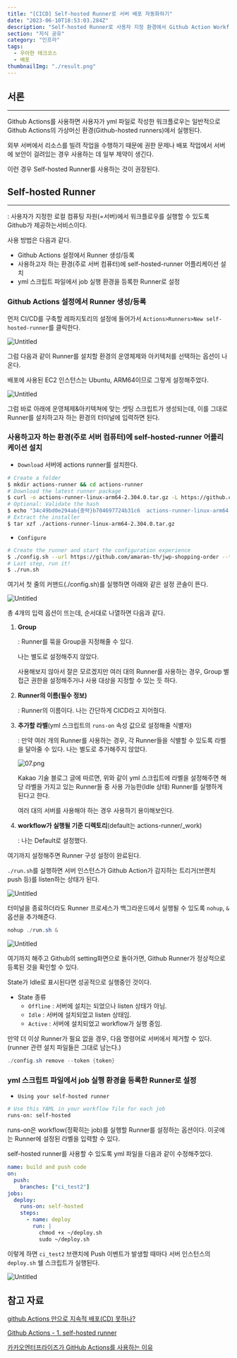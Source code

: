 ```yaml
---
title: "[CICD] Self-hosted Runner로 서버 배포 자동화하기"
date: "2023-06-10T18:53:03.284Z"
description: "Self-hosted Runner로 사용자 지정 환경에서 Github Action Workflow를 실행시켜보자."
section: "지식 공유" 
category: "인프라"
tags:
  - 우아한 테크코스
  - 배포
thumbnailImg: "./result.png"
---
```


## 서론

---

Github Actions를 사용하면 사용자가 yml 파일로 작성한 워크플로우는 일반적으로 Github Actions의 가상머신 환경(Github-hosted runners)에서 실행된다.

외부 서버에서 리소스를 빌려 작업을 수행하기 때문에 권한 문제나 배포 작업에서 서버에 보안이 걸려있는 경우 사용하는 데 일부 제약이 생긴다.

이런 경우 Self-hosted Runner를 사용하는 것이 권장된다.

## Self-hosted Runner

---

: 사용자가 지정한 로컬 컴퓨팅 자원(=서버)에서 워크플로우를 실행할 수 있도록 Github가 제공하는서비스이다.

사용 방법은 다음과 같다.

- Github Actions 설정에서 Runner 생성/등록
- 사용하고자 하는 환경(주로 서버 컴퓨터)에 self-hosted-runner 어플리케이션 설치
- yml 스크립트 파일에서 job 실행 환경을 등록한 Runner로 설정

### Github Actions 설정에서 Runner 생성/등록

먼저 CI/CD를 구축할 레파지토리의 설정에 들어가서 `Actions>Runners>New self-hosted-runner`를 클릭한다.

![Untitled](1.png)

그럼 다음과 같이 Runner를 설치할 환경의 운영체제와 아키텍처를 선택하는 옵션이 나온다.

배포에 사용된 EC2 인스턴스는 Ubuntu, ARM64이므로 그렇게 설정해주었다.

![Untitled](2.png)

그럼 바로 아래에 운영체제&아키텍쳐에 맞는 셋팅 스크립트가 생성되는데, 이를 그대로 Runner를 설치하고자 하는 환경의 터미널에 입력하면 된다.

### 사용하고자 하는 환경(주로 서버 컴퓨터)에 self-hosted-runner 어플리케이션 설치

- `Download`
  서버에 actions runner를 설치한다.

```bash
# Create a folder
$ mkdir actions-runner && cd actions-runner
# Download the latest runner package
$ curl -o actions-runner-linux-arm64-2.304.0.tar.gz -L https://github.com/actions/runner/releases/download/v2.304.0/actions-runner-linux-arm64-2.304.0.tar.gz
# Optional: Validate the hash
$ echo "34c49bd0e294ab{중략}b704697724b31c6  actions-runner-linux-arm64-2.304.0.tar.gz" | shasum -a 256 -c
# Extract the installer
$ tar xzf ./actions-runner-linux-arm64-2.304.0.tar.gz
```

- `Configure`

```bash
# Create the runner and start the configuration experience
$ ./config.sh --url https://github.com/amaran-th/jwp-shopping-order --token {토큰값}
# Last step, run it!
$ ./run.sh
```

여기서 첫 줄의 커맨드(./config.sh)를 실행하면 아래와 같은 설정 콘솔이 뜬다.

![Untitled](3.png)

총 4개의 입력 옵션이 뜨는데, 순서대로 나열하면 다음과 같다.

1. **Group**

   : Runner를 묶을 Group을 지정해줄 수 있다.

   나는 별도로 설정해주지 않았다.

   사용해보지 않아서 잘은 모르겠지만 여러 대의 Runner를 사용하는 경우, Group 별 접근 권한을 설정해주거나 사용 대상을 지정할 수 있는 듯 하다.

2. **Runner의 이름(필수 정보)**

   : Runner의 이름이다. 나는 간단하게 CICD라고 지어줬다.

3. **추가할 라벨**(yml 스크립트의 `runs-on` 속성 값으로 설정해줄 식별자)

   : 만약 여러 개의 Runner를 사용하는 경우, 각 Runner들을 식별할 수 있도록 라벨을 달아줄 수 있다. 나는 별도로 추가해주지 않았다.

   ![07.png](4.png)

   Kakao 기술 블로그 글에 따르면, 위와 같이 yml 스크립트에 라벨을 설정해주면 해당 라벨을 가지고 있는 Runner들 중 사용 가능한(Idle 상태) Runner를 실행하게 된다고 한다.

   여러 대의 서버를 사용해야 하는 경우 사용하기 용이해보인다.

4. **workflow가 실행될 기준 디렉토리**(default는 actions-runner/\_work)

   : 나는 Default로 설정했다.

여기까지 설정해주면 Runner 구성 설정이 완료된다.

`./run.sh`를 실행하면 서버 인스턴스가 Github Action가 감지하는 트리거(브랜치 push 등)를 listen하는 상태가 된다.

![Untitled](5.png)

터미널을 종료하더라도 Runner 프로세스가 백그라운드에서 실행될 수 있도록 `nohup`, `&` 옵션을 추가해준다.

```powershell
nohup ./run.sh &
```

![Untitled](6.png)

여기까지 해주고 Github의 setting화면으로 돌아가면, Github Runner가 정상적으로 등록된 것을 확인할 수 있다.

State가 Idle로 표시된다면 성공적으로 실행중인 것이다.

- State 종류
  - `Offline` : 서버에 설치는 되었으나 listen 상태가 아님.
  - `Idle` : 서버에 설치되었고 listen 상태임.
  - `Active` : 서버에 설치되었고 workflow가 실행 중임.

만약 더 이상 Runner가 필요 없을 경우, 다음 명령어로 서버에서 제거할 수 있다.(runner 관련 설치 파일들은 그대로 남는다.)

```powershell
./config.sh remove --token {token}
```

### yml 스크립트 파일에서 job 실행 환경을 등록한 Runner로 설정

- `Using your self-hosted runner`

```bash
# Use this YAML in your workflow file for each job
runs-on: self-hosted
```

runs-on은 workflow(정확히는 job)를 실행할 Runner를 설정하는 옵션이다. 이곳에는 Runner에 설정된 라벨을 입력할 수 있다.

self-hosted runner를 사용할 수 있도록 yml 파일을 다음과 같이 수정해주었다.

```yaml
name: build and push code
on:
  push:
    branches: ["ci_test2"]
jobs:
  deploy:
    runs-on: self-hosted
    steps:
      - name: deploy
        run: |
          chmod +x ~/deploy.sh
          sudo ~/deploy.sh
```

이렇게 하면 `ci_test2` 브랜치에 Push 이벤트가 발생할 때마다 서버 인스턴스의 `deploy.sh` 쉘 스크립트가 실행된다.

![Untitled](result.png)

## 참고 자료

[github Actions 만으로 지속적 배포(CD) 못하나?](https://velog.io/@bjk1649/github-Action-만으로-지속적-배포CD-못하나)

[Github Actions - 1. self-hosted runner](https://velog.io/@zuckerfrei/Github-Actions-1.-self-hosted-runner)

[카카오엔터프라이즈가 GitHub Actions를 사용하는 이유](https://tech.kakao.com/2022/05/06/github-actions/)
